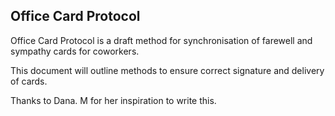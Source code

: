 
Office Card Protocol
--------------------

Office Card Protocol is a draft method for synchronisation of farewell and sympathy cards for coworkers.

This document will outline methods to ensure correct signature and delivery of cards.

Thanks to Dana. M for her inspiration to write this.

